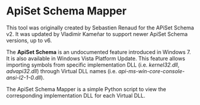 # ApiSet Schema Mapper

This tool was originally created by Sebastien Renaud for the APiSet Schema v2. It was updated by Vladimir Kameñar to support newer ApiSet Schema versions, up to v6.  

The **ApiSet Schema** is an undocumented feature introduced in Windows 7. It is also available in Windows Vista Platform Update. This feature allows importing symbols
from specific implementation DLL (i.e. *kernel32.dll*, *advapi32.dll*) through Virtual DLL names (i.e. *api-ms-win-core-console-ansi-l2-1-0.dll*).  

The ApiSet Schema Mapper is a simple Python script to view the corresponding implementation DLL for each Virtual DLL.
